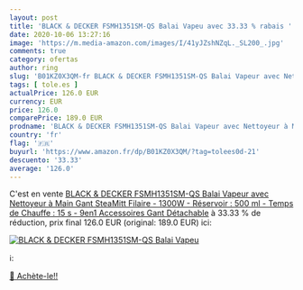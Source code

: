 ```yaml
---
layout: post
title: 'BLACK & DECKER FSMH1351SM-QS Balai Vapeu avec 33.33 % rabais '
date: 2020-10-06 13:27:16
image: 'https://m.media-amazon.com/images/I/41yJZshNZqL._SL200_.jpg'
comments: true
category: ofertas
author: ring
slug: 'B01KZ0X3QM-fr BLACK & DECKER FSMH1351SM-QS Balai Vapeur avec Nettoyeur à...'
tags: [ tole.es ]
actualPrice: 126.0 EUR
currency: EUR
price: 126.0
comparePrice: 189.0 EUR
prodname: 'BLACK & DECKER FSMH1351SM-QS Balai Vapeur avec Nettoyeur à Main Gant SteaMitt Filaire - 1300W - Réservoir : 500 ml - Temps de Chauffe : 15 s - 9en1 Accessoires Gant Détachable'
country: 'fr'
flag: '🇫🇷'
buyurl: 'https://www.amazon.fr/dp/B01KZ0X3QM/?tag=tolees0d-21'
descuento: '33.33'
average: '126.0'
---
```


C'est en vente [BLACK & DECKER FSMH1351SM-QS Balai Vapeur avec Nettoyeur à Main Gant SteaMitt Filaire - 1300W - Réservoir : 500 ml - Temps de Chauffe : 15 s - 9en1 Accessoires Gant Détachable](https://www.amazon.fr/dp/B01KZ0X3QM/?tag=tolees0d-21)  à  33.33 % de réduction, prix final  126.0 EUR (original: 189.0 EUR) ici:

[![BLACK & DECKER FSMH1351SM-QS Balai Vapeu](https://m.media-amazon.com/images/I/41yJZshNZqL._SL200_.jpg)](https://www.amazon.fr/dp/B01KZ0X3QM/?tag=tolees0d-21)

ℹ️:


[🛒 Achète-le!!](https://www.amazon.fr/dp/B01KZ0X3QM/?tag=tolees0d-21)
